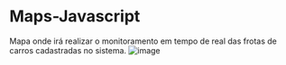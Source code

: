 # Maps-Javascript

Mapa onde irá realizar o monitoramento em tempo de real das frotas de carros cadastradas no sistema.
![image](https://user-images.githubusercontent.com/60278232/145470035-cd48c608-a0ff-460f-813c-bc2eed4f470b.png)




 

